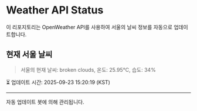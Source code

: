 
# Weather API Status

이 리포지토리는 OpenWeather API를 사용하여 서울의 날씨 정보를 자동으로 업데이트합니다.

## 현재 서울 날씨
> 서울의 현재 날씨: broken clouds, 온도: 25.95°C, 습도: 34%

⏳ 업데이트 시간: 2025-09-23 15:20:19 (KST)

---
자동 업데이트 봇에 의해 관리됩니다.
